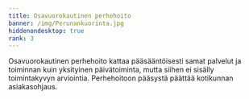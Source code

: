 ```yaml
---
title: Osavuorokautinen perhehoito
banner: /img/Perunankuorinta.jpg
hiddenondesktop: true
rank: 3
---
```


Osavuorokautinen perhehoito kattaa pääsääntöisesti samat palvelut ja toiminnan kuin yksityinen päivätoiminta, mutta siihen ei sisälly toimintakyvyn arviointia. Perhehoitoon pääsystä päättää kotikunnan asiakasohjaus.
